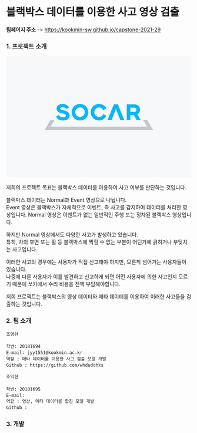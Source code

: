 # 블랙박스 데이터를 이용한 사고 영상 검출

**팀페이지 주소** -> https://kookmin-sw.github.io/capstone-2021-29

### 1. 프로잭트 소개
 
![socar](image/socar_image.jpg)  

저희의 프로젝트 목표는 블랙박스 데이터를 이용하여 사고 여부를 판단하는 것입니다.  

블랙박스 데이터는 Normal과 Event 영상으로 나뉩니다.  
Event 영상은 블랙박스가 자체적으로 이벤트, 즉 사고를 감지하여 데이터를 처리한 영상입니다.
Normal 영상은 이벤트가 없는 일반적인 주행 또는 정차된 블랙박스 영상입니다.

하지만 Normal 영상에서도 다양한 사고가 발생하고 있습니다.  
특히, 차의 후면 또는 휠 등 블랙박스에 찍힐 수 없는 부분이 어딘가에 긁히거나 부딪치는 사고입니다.

이러한 사고의 경우에는 사용자가 직접 신고해야 하지만, 모른척 넘어가는 사용자들이 있습니다.  
나중에 다른 사용자가 이를 발견하고 신고하게 되면 어떤 사용자에 의한 사고인지 모르기 때문에 쏘카에서 수리 비용을 전액 부담해야합니다.  

저희 프로젝트는 블랙박스의 영상 데이터와 메타 데이터를 이용하여 이러한 사고들을 검출하는 것입니다.

### 2. 팀 소개

```markdown
조영완

학번: 20181694  
E-mail: jyy1551@kookmin.ac.kr
역할 : 메타 데이터를 이용한 사고 검출 모델 개발
Github : https://github.com/whduddhks
```

```markdown
조익현

학번: 20181695  
E-mail: 
역할 : 영상, 메타 데이터를 합친 모델 개발
Github : 
```

### 3. 개발
